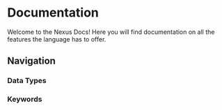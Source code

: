 # Documentation
Welcome to the Nexus Docs! Here you will find documentation on all the features the language has to offer.
## Navigation
### Data Types
### Keywords
